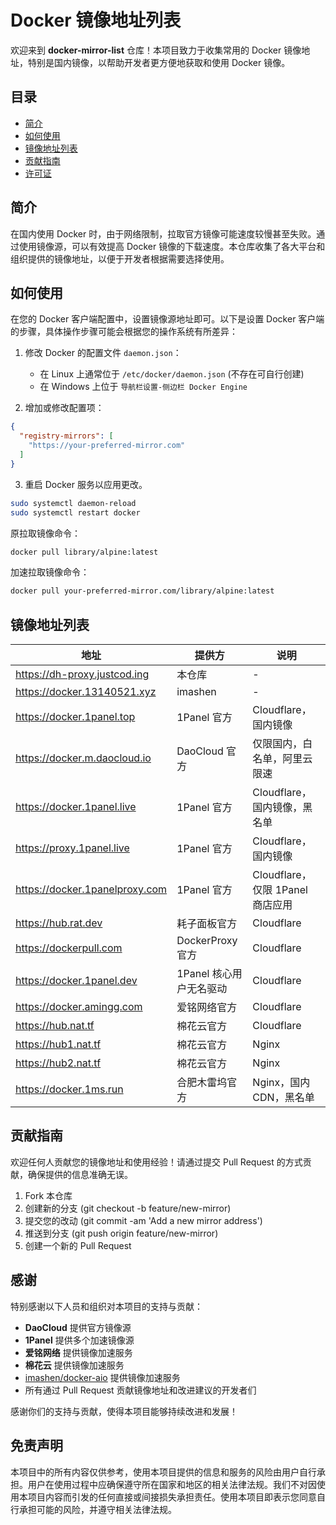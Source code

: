 # Docker 镜像地址列表

欢迎来到 **docker-mirror-list** 仓库！本项目致力于收集常用的 Docker 镜像地址，特别是国内镜像，以帮助开发者更方便地获取和使用 Docker 镜像。

## 目录

- [简介](#简介)
- [如何使用](#如何使用)
- [镜像地址列表](#镜像地址列表)
- [贡献指南](#贡献指南)
- [许可证](#许可证)

## 简介

在国内使用 Docker 时，由于网络限制，拉取官方镜像可能速度较慢甚至失败。通过使用镜像源，可以有效提高 Docker 镜像的下载速度。本仓库收集了各大平台和组织提供的镜像地址，以便于开发者根据需要选择使用。

## 如何使用

在您的 Docker 客户端配置中，设置镜像源地址即可。以下是设置 Docker 客户端的步骤，具体操作步骤可能会根据您的操作系统有所差异：

1. 修改 Docker 的配置文件 `daemon.json`：
    - 在 Linux 上通常位于 `/etc/docker/daemon.json` (不存在可自行创建)
    - 在 Windows 上位于 `导航栏设置-侧边栏 Docker Engine`

2. 增加或修改配置项：

```json
{
  "registry-mirrors": [
    "https://your-preferred-mirror.com"
  ]
}
```

3. 重启 Docker 服务以应用更改。

```bash
sudo systemctl daemon-reload
sudo systemctl restart docker
```

原拉取镜像命令：

```bash
docker pull library/alpine:latest
```

加速拉取镜像命令：

```bash
docker pull your-preferred-mirror.com/library/alpine:latest
```

## 镜像地址列表

| 地址 |  提供方  | 说明 |
| ----------- | ----------- | ----------- |
| https://dh-proxy.justcod.ing | 本仓库 | - |
| https://docker.13140521.xyz | imashen | - |
| https://docker.1panel.top | 1Panel 官方 | Cloudflare，国内镜像 |
| https://docker.m.daocloud.io | DaoCloud 官方 | 仅限国内，白名单，阿里云限速 |
| https://docker.1panel.live | 1Panel 官方 | Cloudflare，国内镜像，黑名单 |
| https://proxy.1panel.live | 1Panel 官方 | Cloudflare，国内镜像 |
| https://docker.1panelproxy.com | 1Panel 官方 | Cloudflare，仅限 1Panel 商店应用 |
| https://hub.rat.dev | 耗子面板官方 | Cloudflare |
| https://dockerpull.com | DockerProxy 官方 | Cloudflare |
| https://docker.1panel.dev | 1Panel 核心用户无名驱动 | Cloudflare |
| https://docker.amingg.com | 爱铭网络官方 | Cloudflare |
| https://hub.nat.tf | 棉花云官方 | Cloudflare |
| https://hub1.nat.tf | 棉花云官方 | Nginx |
| https://hub2.nat.tf | 棉花云官方 | Nginx |
| https://docker.1ms.run | 合肥木雷坞官方 | Nginx，国内 CDN，黑名单 |

## 贡献指南

欢迎任何人贡献您的镜像地址和使用经验！请通过提交 Pull Request 的方式贡献，确保提供的信息准确无误。

1. Fork 本仓库
2. 创建新的分支 (git checkout -b feature/new-mirror)
3. 提交您的改动 (git commit -am 'Add a new mirror address')
4. 推送到分支 (git push origin feature/new-mirror)
5. 创建一个新的 Pull Request

## 感谢

特别感谢以下人员和组织对本项目的支持与贡献：

- **DaoCloud** 提供官方镜像源
- **1Panel** 提供多个加速镜像源
- **爱铭网络** 提供镜像加速服务
- **棉花云** 提供镜像加速服务
- [imashen/docker-aio](https://github.com/imashen/docker-aio) 提供镜像加速服务
- 所有通过 Pull Request 贡献镜像地址和改进建议的开发者们

感谢你们的支持与贡献，使得本项目能够持续改进和发展！

## 免责声明

本项目中的所有内容仅供参考，使用本项目提供的信息和服务的风险由用户自行承担。用户在使用过程中应确保遵守所在国家和地区的相关法律法规。我们不对因使用本项目内容而引发的任何直接或间接损失承担责任。使用本项目即表示您同意自行承担可能的风险，并遵守相关法律法规。
